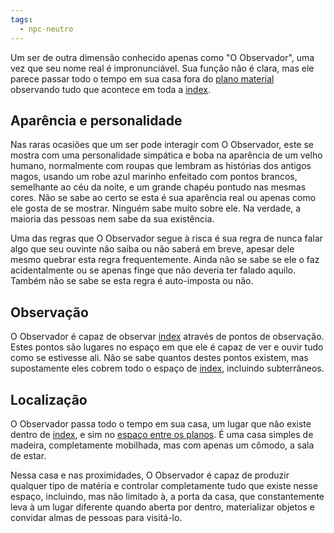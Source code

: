 ```yaml
---
tags:
  - npc-neutro
---
```

Um ser de outra dimensão conhecido apenas como "O Observador", uma vez que seu nome real é impronunciável. Sua função não é clara, mas ele parece passar todo o tempo em sua casa fora do [plano material](../../Lugares/Plano%20Material/index.md) observando tudo que acontece em toda a [index](../../index.md).

## Aparência e personalidade
Nas raras ocasiões que um ser pode interagir com O Observador, este se mostra com uma personalidade simpática e boba na aparência de um velho humano, normalmente com roupas que lembram as histórias dos antigos magos, usando um robe azul marinho enfeitado com pontos brancos, semelhante ao céu da noite, e um grande chapéu pontudo nas mesmas cores. Não se sabe ao certo se esta é sua aparência real ou apenas como ele gosta de se mostrar. Ninguém sabe muito sobre ele. Na verdade, a maioria das pessoas nem sabe da sua existência.

Uma das regras que O Observador segue à risca é sua regra de nunca falar algo que seu ouvinte não saiba ou não saberá em breve, apesar dele mesmo quebrar esta regra frequentemente. Ainda não se sabe se ele o faz acidentalmente ou se apenas finge que não deveria ter falado aquilo. Também não se sabe se esta regra é auto-imposta ou não.

## Observação
O Observador é capaz de observar [index](../../index.md) através de pontos de observação. Estes pontos são lugares no espaço em que ele é capaz de ver e ouvir tudo como se estivesse ali. Não se sabe quantos destes pontos existem, mas supostamente eles cobrem todo o espaço de [index](../../index.md), incluindo subterrâneos.

## Localização
O Observador passa todo o tempo em sua casa, um lugar que não existe dentro de [index](../../index.md), e sim no [espaço entre os planos](../../Worldbuild/Planos.md#O%20Espaço%20Entre%20os%20Planos). É uma casa simples de madeira, completamente mobilhada, mas com apenas um cômodo, a sala de estar.

Nessa casa e nas proximidades, O Observador é capaz de produzir qualquer tipo de matéria e controlar completamente tudo que existe nesse espaço, incluindo, mas não limitado à, a porta da casa, que constantemente leva à um lugar diferente quando aberta por dentro, materializar objetos e convidar almas de pessoas para visitá-lo.
